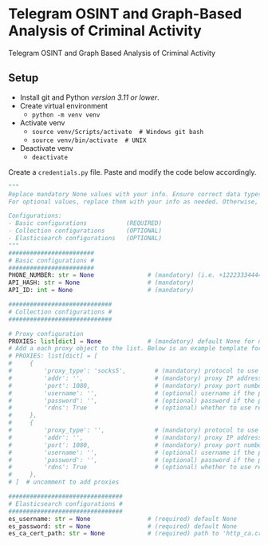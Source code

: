 # Telegram OSINT and Graph-Based Analysis of Criminal Activity
Telegram OSINT and Graph Based Analysis of Criminal Activity


## Setup
<!-- In command prompt
```powershell
# Create virtual environment
python -m venv venv
# Enter the virtual environment
.\venv\Scripts\activate
# Close the virtual environment
deactivate
```
Troubleshooting

In Powershell
```powershell
Get-ExecutionPolicy
# If "Restricted"
Set-ExecutionPolicy RemoteSigned
# Run the activate script again
``` -->
- Install git and Python *version 3.11 or lower*.
- Create virtual environment
    - `python -m venv venv`
- Activate venv
    - `source venv/Scripts/activate  # Windows git bash`
    - `source venv/bin/activate  # UNIX` 
- Deactivate venv
    - `deactivate`


Create a `credentials.py` file. Paste and modify the code below accordingly.
```py
"""
Replace mandatory None values with your info. Ensure correct data types, as specified.
For optional values, replace them with your info as needed. Otherwise, keep values as None.

Configurations:
- Basic configurations           (REQUIRED)
- Collection configurations      (OPTIONAL)
- Elasticsearch configurations   (OPTIONAL)
"""
########################
# Basic configurations #
########################
PHONE_NUMBER: str = None               # (mandatory) (i.e. +12223334444)
API_HASH: str = None                   # (mandatory)
API_ID: int = None                     # (mandatory)

#############################
# Collection configurations #
#############################

# Proxy configuration
PROXIES: list[dict] = None             # (mandatory) default None for no proxy
# Add a each proxy object to the list. Below is an example template for two proxies.
# PROXIES: list[dict] = [
#     {
#         'proxy_type': 'socks5',        # (mandatory) protocol to use (i.e.: socks5)
#         'addr': '',                    # (mandatory) proxy IP address (i.e.: 123.123.123.123)
#         'port': 1080,                  # (mandatory) proxy port number (i.e.: 1080)
#         'username': '',                # (optional) username if the proxy requires auth
#         'password': '',                # (optional) password if the proxy requires auth
#         'rdns': True                   # (optional) whether to use remote or local resolve, default remote
#     },
#     {
#         'proxy_type': '',              # (mandatory) protocol to use (see above)
#         'addr': '',                    # (mandatory) proxy IP address
#         'port': 1080,                  # (mandatory) proxy port number
#         'username': '',                # (optional) username if the proxy requires auth
#         'password': '',                # (optional) password if the proxy requires auth
#         'rdns': True                   # (optional) whether to use remote or local resolve, default remote
#     },
# ]  # uncomment to add proxies

################################
# Elasticsearch configurations #
################################
es_username: str = None                # (required) default None
es_password: str = None                # (required) default None
es_ca_cert_path: str = None            # (required) path to 'http_ca.crt' file stored in elasticsearch-<VERSION>/config/certs/http_ca.crt
```